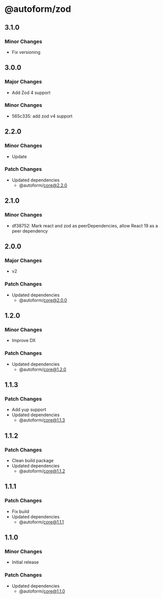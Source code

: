 # @autoform/zod

## 3.1.0

### Minor Changes

- Fix versioning

## 3.0.0

### Major Changes

- Add Zod 4 support

### Minor Changes

- 565c335: add zod v4 support

## 2.2.0

### Minor Changes

- Update

### Patch Changes

- Updated dependencies
  - @autoform/core@2.2.0

## 2.1.0

### Minor Changes

- df38752: Mark react and zod as peerDependencies, allow React 19 as a peer dependency

## 2.0.0

### Major Changes

- v2

### Patch Changes

- Updated dependencies
  - @autoform/core@2.0.0

## 1.2.0

### Minor Changes

- Improve DX

### Patch Changes

- Updated dependencies
  - @autoform/core@1.2.0

## 1.1.3

### Patch Changes

- Add yup support
- Updated dependencies
  - @autoform/core@1.1.3

## 1.1.2

### Patch Changes

- Clean build package
- Updated dependencies
  - @autoform/core@1.1.2

## 1.1.1

### Patch Changes

- Fix build
- Updated dependencies
  - @autoform/core@1.1.1

## 1.1.0

### Minor Changes

- Initial release

### Patch Changes

- Updated dependencies
  - @autoform/core@1.1.0
